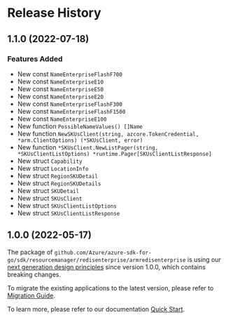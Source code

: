 # Release History

## 1.1.0 (2022-07-18)
### Features Added

- New const `NameEnterpriseFlashF700`
- New const `NameEnterpriseE10`
- New const `NameEnterpriseE50`
- New const `NameEnterpriseE20`
- New const `NameEnterpriseFlashF300`
- New const `NameEnterpriseFlashF1500`
- New const `NameEnterpriseE100`
- New function `PossibleNameValues() []Name`
- New function `NewSKUsClient(string, azcore.TokenCredential, *arm.ClientOptions) (*SKUsClient, error)`
- New function `*SKUsClient.NewListPager(string, *SKUsClientListOptions) *runtime.Pager[SKUsClientListResponse]`
- New struct `Capability`
- New struct `LocationInfo`
- New struct `RegionSKUDetail`
- New struct `RegionSKUDetails`
- New struct `SKUDetail`
- New struct `SKUsClient`
- New struct `SKUsClientListOptions`
- New struct `SKUsClientListResponse`


## 1.0.0 (2022-05-17)

The package of `github.com/Azure/azure-sdk-for-go/sdk/resourcemanager/redisenterprise/armredisenterprise` is using our [next generation design principles](https://azure.github.io/azure-sdk/general_introduction.html) since version 1.0.0, which contains breaking changes.

To migrate the existing applications to the latest version, please refer to [Migration Guide](https://aka.ms/azsdk/go/mgmt/migration).

To learn more, please refer to our documentation [Quick Start](https://aka.ms/azsdk/go/mgmt).